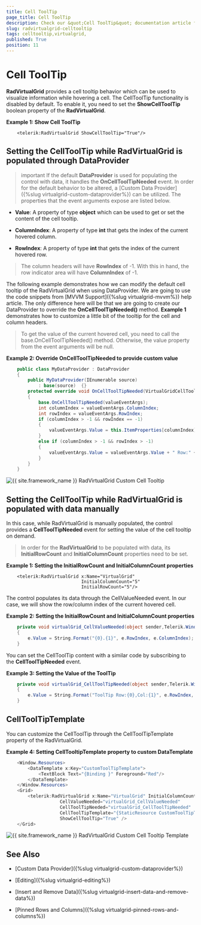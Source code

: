 ```yaml
---
title: Cell ToolTip
page_title: Cell ToolTip
description: Check our &quot;Cell ToolTip&quot; documentation article for the RadVirtualGrid {{ site.framework_name }} control.
slug: radvirtualgrid-celltooltip
tags: celltooltip,virtualgrid,
published: True
position: 11
---
```


# Cell ToolTip

__RadVirtualGrid__ provides a cell tooltip behavior which can be used to visualize information while hovering a cell. The CellToolTip functionality is disabled by default. To enable it, you need to set the __ShowCellToolTip__ boolean property of the __RadVirtualGrid__.

__Example 1: Show Cell ToolTip__

```XAML
	<telerik:RadVirtualGrid ShowCellToolTip="True"/>
```

## Setting the CellToolTip while RadVirtualGrid is populated through DataProvider

>important If the default __DataProvider__ is used for populating the control with data, it handles the __OnCellToolTipNeeded__ event. In order for the default behavior to be altered, a [Custom Data Provider]({%slug virtualgrid-custom-dataprovider%}) can be utilized. The properties that the event arguments expose are listed below.

* __Value__: A property of type __object__ which can be used to get or set the content of the cell tooltip.

* __ColumnIndex__: A property of type __int__ that gets the index of the current hovered column.

* __RowIndex__: A property of type __int__ that gets the index of the current hovered row.

> The column headers will have __RowIndex__ of -1. With this in hand, the row indicator area will have __ColumnIndex__ of -1.

The following example demonstrates how we can modify the default cell tooltip of the RadVirtualGrid when using DataProvider. We are going to use the code snippets from [MVVM Support]({%slug virtualgrid-mvvm%}) help article. The only difference here will be that we are going to create our DataProvider to override the __OnCellToolTipNeeded()__ method. __Example 1__ demonstrates how to customize a little bit of the tooltip for the cell and column headers.

> To get the value of the current hovered cell, you need to call the base.OnCellToolTipNeeded() method. Otherwise, the value property from the event arguments will be null.

__Example 2: Override OnCellToolTipNeeded to provide custom value__

```C#
	public class MyDataProvider : DataProvider
	{
		public MyDataProvider(IEnumerable source)
			: base(source) 	{}
		protected override void OnCellToolTipNeeded(VirtualGridCellToolTipEventArgs valueEventArgs)
		{
			base.OnCellToolTipNeeded(valueEventArgs);
			int columnIndex = valueEventArgs.ColumnIndex;
			int rowIndex = valueEventArgs.RowIndex;
			if (columnIndex > -1 && rowIndex == -1)
			{
				valueEventArgs.Value = this.ItemProperties[columnIndex].Name+ " Column:" + columnIndex;
			}
			else if (columnIndex > -1 && rowIndex > -1)
			{
				valueEventArgs.Value = valueEventArgs.Value + " Row:" + rowIndex + "/Col:" + columnIndex;
			}
		}
	}
```

![{{ site.framework_name }} RadVirtualGrid Custom Cell Tooltip](images/radvirtualgrid-features-celltooltip-customtooltip.PNG)

## Setting the CellToolTip while RadVirtualGrid is populated with data manually

In this case, while RadVirtualGrid is manually populated, the control provides a __CellToolTipNeeded__ event for setting the value of the cell tooltip on demand. 

> In order for the __RadVirtualGrid__ to be populated with data, its __InitialRowCount__ and __InitialColumnCount__ properties need to be set.

__Example 1: Setting the InitialRowCount and InitialColumnCount properties__
```XAML
	<telerik:RadVirtualGrid x:Name="VirtualGrid"  
							InitialColumnCount="5"  
							InitialRowCount="5"/> 
```

The control populates its data through the CellValueNeeded event. In our case, we will show the row/column index of the current hovered cell.

__Example 2: Setting the InitialRowCount and InitialColumnCount properties__
```C#
	private void virtualGrid_CellValueNeeded(object sender,Telerik.Windows.Controls.VirtualGrid.CellValueEventArgs e) 
	{ 
		e.Value = String.Format("{0}.{1}", e.RowIndex, e.ColumnIndex); 
	}  
```

You can set the CellToolTip content with a similar code by subscribing to the __CellToolTipNeeded__ event.

__Example 3: Setting the Value of the ToolTip__
```C#
	private void virtualGrid_CellToolTipNeeded(object sender,Telerik.Windows.Controls.VirtualGridToolTipEventArgs e) 
	{ 
		e.Value = String.Format("ToolTip Row:{0},Col:{1}", e.RowIndex, e.ColumnIndex); 
	}  
```

## CellToolTipTemplate

You can customize the CellToolTip through the CellToolTipTemplate property of the RadVirtualGrid.

__Example 4: Setting CellTooltipTemplate property to custom DataTemplate__
```C#
	<Window.Resources>
		<DataTemplate x:Key="CustomToolTipTemplate">
			<TextBlock Text="{Binding }" Foreground="Red"/>
		</DataTemplate>
	</Window.Resources>
	<Grid>
		<telerik:RadVirtualGrid x:Name="VirtualGrid" InitialColumnCount="5" InitialRowCount="5"
					CellValueNeeded="virtualGrid_CellValueNeeded" 		
					CellToolTipNeeded="virtualGrid_CellToolTipNeeded" 
					CellToolTipTemplate="{StaticResource CustomToolTipTemplate}" 
					ShowCellToolTip="True" />   
	</Grid>
```

![{{ site.framework_name }} RadVirtualGrid Custom Cell Tooltip Template](images/radvirtualgrid-features-celltooltip-customtooltiptemplate.PNG)	
	
## See Also

* [Custom Data Provider]({%slug virtualgrid-custom-dataprovider%})

* [Editing]({%slug virtualgrid-editing%})

* [Insert and Remove Data]({%slug virtualgrid-insert-data-and-remove-data%})

* [Pinned Rows and Columns]({%slug virtualgrid-pinned-rows-and-columns%})
